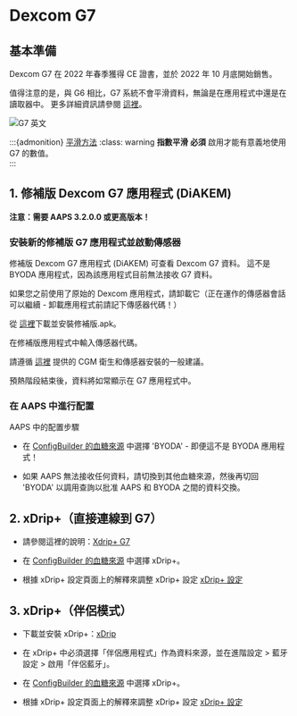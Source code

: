 # Dexcom G7


## 基本準備

Dexcom G7 在 2022 年春季獲得 CE 證書，並於 2022 年 10 月底開始銷售。

值得注意的是，與 G6 相比，G7 系統不會平滑資料，無論是在應用程式中還是在讀取器中。 更多詳細資訊請參閱 [這裡](https://www.dexcom.com/en-us/faqs/why-does-past-cgm-data-look-different-from-past-data-on-receiver-and-follow-app)。

![G7 英文](../images/6fe30b84-227a-4bae-a9a5-527cee341dbf.png)

:::{admonition} [平滑方法](../Usage/Smoothing-Blood-Glucose-Data)
:class: warning **指數平滑** **必須** 啟用才能有意義地使用 G7 的數值。  
:::

## 1.  修補版 Dexcom G7 應用程式 (DiAKEM)

**注意：需要 AAPS 3.2.0.0 或更高版本！**

### 安裝新的修補版 G7 應用程式並啟動傳感器

修補版 Dexcom G7 應用程式 (DiAKEM) 可查看 Dexcom G7 資料。 這不是 BYODA 應用程式，因為該應用程式目前無法接收 G7 資料。

如果您之前使用了原始的 Dexcom 應用程式，請卸載它（正在運作的傳感器會話可以繼續 - 卸載應用程式前請記下傳感器代碼！）

從 [這裡](https://github.com/authorgambel/g7/releases)下載並安裝修補版.apk。

在修補版應用程式中輸入傳感器代碼。

請遵循 [這裡](../Hardware/GeneralCGMRecommendation.md) 提供的 CGM 衛生和傳感器安裝的一般建議。

預熱階段結束後，資料將如常顯示在 G7 應用程式中。

### 在 AAPS 中進行配置

AAPS 中的配置步驟
- 在 [ConfigBuilder 的血糖來源](../Configuration/Config-Builder.md#bg-source) 中選擇 'BYODA' - 即便這不是 BYODA 應用程式！

- 如果 AAPS 無法接收任何資料，請切換到其他血糖來源，然後再切回 'BYODA' 以調用查詢以批准 AAPS 和 BYODA 之間的資料交換。

## 2. xDrip+（直接連線到 G7）

- 請參閱這裡的說明：[Xdrip+ G7](https://navid200.github.io/xDrip/docs/Dexcom/G7.html)
- 在 [ConfigBuilder 的血糖來源](../Configuration/Config-Builder.md#bg-source) 中選擇 xDrip+。

- 根據 xDrip+ 設定頁面上的解釋來調整 xDrip+ 設定 [xDrip+ 設定](../Configuration/xdrip.md)

## 3. xDrip+（伴侶模式）

-   下載並安裝 xDrip+：[xDrip](https://github.com/NightscoutFoundation/xDrip)
- 在 xDrip+ 中必須選擇「伴侶應用程式」作為資料來源，並在進階設定 > 藍牙設定 > 啟用「伴侶藍牙」。
-   在 [ConfigBuilder 的血糖來源](../Configuration/Config-Builder.md#bg-source) 中選擇 xDrip+。

-   根據 xDrip+ 設定頁面上的解釋來調整 xDrip+ 設定 [xDrip+ 設定](../Configuration/xdrip.md) 
